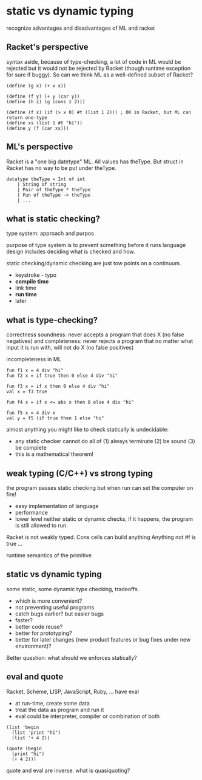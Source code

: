 # static vs dynamic typing
recognize advantages and disadvantages of ML and racket

## Racket's perspective
syntax aside, because of type-checking, a lot of code in ML would be rejected
but it would not be rejected by Racket (though runtime exception for sure if buggy). So can we think ML as a well-defined subset of Racket?

```
(define (g x) (+ x x))

(define (f y) (+ y (car y))
(define (h z) (g (cons z 2)))

(define (f x) (if (> x 0) #t (list 1 2))) ; OK in Racket, but ML can return one-type
(define xs (list 1 #t "hi"))
(define y (f (car xs)))
```  

## ML's perspective
Racket is a "one big datetype" ML.
All values has theType. But struct in Racket has no way to be put under theType.
```
datatype theType = Int of int
	| String of string
	| Pair of theType * theType
	| Fun of theType -> theType
	| ...
```

## what is static checking?
type system: approach and purpos

purpose of type system is to prevent something before it runs
language design includes deciding what is checked and how.

static checking/dynamic checking are just tow points on a continuum.
* keystroke - typo
* __compile time__ 
* link time
* __run time__
* later

## what is type-checking?
correctness
soundness: never accepts a program that does X (no false negatives) and 
completeness: never rejects a program that no matter what input it is run with, will not do X (no false positives)

incompleteness in ML
```
fun f1 x = 4 div "hi"
fun f2 x = if true then 0 else 4 div "hi"

fun f3 x = if x then 0 else 4 div "hi"
val x = f3 true

fun f4 x = if x <= abs x then 0 else 4 div "hi"

fun f5 x = 4 div x
val y = f5 (if true then 1 else "hi"
```
almost anything you might like to check statically is undecidable:
* any static checker cannot do all of (1) always terminate (2) be sound (3) be complete
* this is a mathematical theorem!

## weak typing (C/C++) vs strong typing
the program passes static checking but when run can set the computer on fire!
- easy implementation of language
- performance
- lower level
neither static or dynamic checks, if it happens, the program is still allowed to run.

Racket is not weakly typed.
Cons cells can build anything
Anything not #f is true
...

runtime semantics of the primitive

## static vs dynamic typing
some static, some dynamic type checking, tradeoffs.
- which is more convenient?
- not preventing useful programs
- catch bugs earlier? but easier bugs
- faster?
- better code reuse?
- better for prototyping?
- better for later changes (new product features or bug fixes under new environment)?

Better question: what should we enforces statically?

## eval and quote
Racket, Scheme, LISP, JavaScript, Ruby, ... have eval
- at run-time, create some data
- treat the data as program and run it
- eval could be interpreter, compiler or combination of both
```
(list 'begin 
  (list 'print "hi")
  (list '+ 4 2))

(quote (begin 
  (print "hi")
  (+ 4 2)))
```
quote and eval are inverse.
what is quasiquoting?


